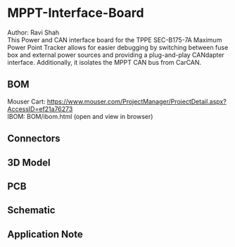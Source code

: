 # MPPT-Interface-Board
Author: Ravi Shah  
This Power and CAN interface board for the TPPE SEC-B175-7A Maximum Power Point Tracker allows for easier debugging by switching between fuse box and external power sources and providing a plug-and-play CANdapter interface. Additionally, it isolates the MPPT CAN bus from CarCAN.
## BOM
Mouser Cart: https://www.mouser.com/ProjectManager/ProjectDetail.aspx?AccessID=ef21a76273  
IBOM: BOM/ibom.html (open and view in browser)
## Connectors
## 3D Model
## PCB
## Schematic
## Application Note